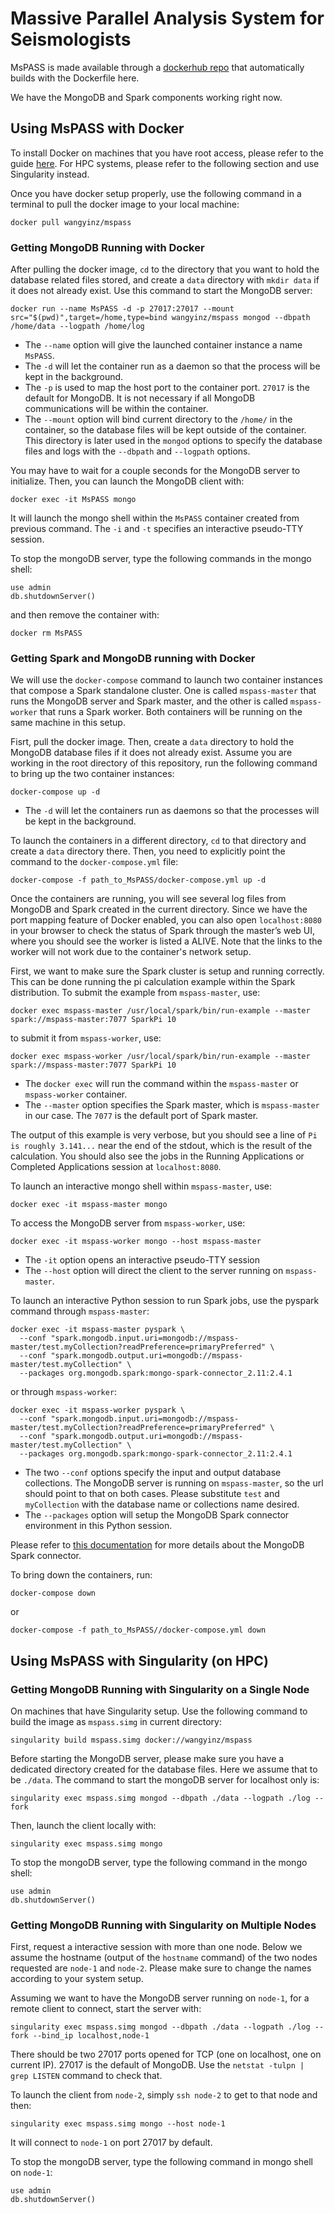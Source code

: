 # Massive Parallel Analysis System for Seismologists 

MsPASS is made available through a [dockerhub repo](https://hub.docker.com/r/wangyinz/mspass) that automatically builds with the Dockerfile here. 

We have the MongoDB and Spark components working right now.

## Using MsPASS with Docker

To install Docker on machines that you have root access, please refer to the guide [here](https://docs.docker.com/v17.12/docker-for-mac/install/). For HPC systems, please refer to the following section and use Singularity instead.

Once you have docker setup properly, use the following command in a terminal to pull the docker image to your local machine:

    docker pull wangyinz/mspass

### Getting MongoDB Running with Docker

After pulling the docker image, `cd` to the directory that you want to hold the database related files stored, and create a `data` directory with `mkdir data` if it does not already exist. Use this command to start the MongoDB server: 

    docker run --name MsPASS -d -p 27017:27017 --mount src="$(pwd)",target=/home,type=bind wangyinz/mspass mongod --dbpath /home/data --logpath /home/log

* The `--name` option will give the launched container instance a name `MsPASS`. 
* The `-d` will let the container run as a daemon so that the process will be kept in the background. 
* The `-p` is used to map the host port to the container port. `27017` is the default for MongoDB. It is not necessary if all MongoDB communications will be within the container.
* The `--mount` option will bind current directory to the `/home/` in the container, so the database files will be kept outside of the container. This directory is later used in the `mongod` options to specify the database files and logs with the `--dbpath` and `--logpath` options.

You may have to wait for a couple seconds for the MongoDB server to initialize. Then, you can launch the MongoDB client with:

    docker exec -it MsPASS mongo
    
It will launch the mongo shell within the `MsPASS` container created from previous command. The `-i` and `-t` specifies an interactive pseudo-TTY session. 

To stop the mongoDB server, type the following commands in the mongo shell:

    use admin
    db.shutdownServer()
    
and then remove the container with:

    docker rm MsPASS

### Getting Spark and MongoDB running with Docker

We will use the `docker-compose` command to launch two container instances that compose a Spark standalone cluster. One is called `mspass-master` that runs the MongoDB server and Spark master, and the other is called `mspass-worker` that runs a Spark worker. Both containers will be running on the same machine in this setup.

Fisrt, pull the docker image. Then, create a `data` directory to hold the MongoDB database files if it does not already exist. Assume you are working in the root directory of this repository, run the following command to bring up the two container instances:

    docker-compose up -d

* The `-d` will let the containers run as daemons so that the processes will be kept in the background.

To launch the containers in a different directory, `cd` to that directory and create a `data` directory there. Then, you need to explicitly point the command to the `docker-compose.yml` file:

    docker-compose -f path_to_MsPASS/docker-compose.yml up -d

Once the containers are running, you will see several log files from MongoDB and Spark created in the current directory. Since we have the port mapping feature of Docker enabled, you can also open `localhost:8080` in your browser to check the status of Spark through the master’s web UI, where you should see the worker is listed a ALIVE. Note that the links to the worker will not work due to the container's network setup.

First, we want to make sure the Spark cluster is setup and running correctly. This can be done running the pi calculation example within the Spark distribution. To submit the example from `mspass-master`, use:

    docker exec mspass-master /usr/local/spark/bin/run-example --master spark://mspass-master:7077 SparkPi 10

to submit it from `mspass-worker`, use:

    docker exec mspass-worker /usr/local/spark/bin/run-example --master spark://mspass-master:7077 SparkPi 10

* The `docker exec` will run the command within the `mspass-master` or `mspass-worker` container. 
* The `--master` option specifies the Spark master, which is `mspass-master` in our case. The `7077` is the default port of Spark master.

The output of this example is very verbose, but you should see a line of `Pi is roughly 3.141...` near the end of the stdout, which is the result of the calculation. You should also see the jobs in the Running Applications or Completed Applications session at `localhost:8080`.

To launch an interactive mongo shell within `mspass-master`, use: 

    docker exec -it mspass-master mongo

To access the MongoDB server from `mspass-worker`, use:

    docker exec -it mspass-worker mongo --host mspass-master

* The `-it` option opens an interactive pseudo-TTY session
* The `--host` option will direct the client to the server running on `mspass-master`.

To launch an interactive Python session to run Spark jobs, use the pyspark command through `mspass-master`:

    docker exec -it mspass-master pyspark \
      --conf "spark.mongodb.input.uri=mongodb://mspass-master/test.myCollection?readPreference=primaryPreferred" \
      --conf "spark.mongodb.output.uri=mongodb://mspass-master/test.myCollection" \
      --packages org.mongodb.spark:mongo-spark-connector_2.11:2.4.1
      
or through `mspass-worker`:

    docker exec -it mspass-worker pyspark \
      --conf "spark.mongodb.input.uri=mongodb://mspass-master/test.myCollection?readPreference=primaryPreferred" \
      --conf "spark.mongodb.output.uri=mongodb://mspass-master/test.myCollection" \
      --packages org.mongodb.spark:mongo-spark-connector_2.11:2.4.1

* The two `--conf` options specify the input and output database collections. The MongoDB server is running on `mspass-master`, so the url should point to that on both cases. Please substitute `test` and `myCollection` with the database name or collections name desired. 
* The `--packages` option will setup the MongoDB Spark connector environment in this Python session.

Please refer to [this documentation](https://docs.mongodb.com/spark-connector/master/python-api/) for more details about the MongoDB Spark connector.

To bring down the containers, run:

    docker-compose down
    
or

    docker-compose -f path_to_MsPASS//docker-compose.yml down

## Using MsPASS with Singularity (on HPC)

### Getting MongoDB Running with Singularity on a Single Node

On machines that have Singularity setup. Use the following command to build the image as `mspass.simg` in current directory:

    singularity build mspass.simg docker://wangyinz/mspass

Before starting the MongoDB server, please make sure you have a dedicated directory created for the database files. Here we assume that to be `./data`. The command to start the mongoDB server for localhost only is:

    singularity exec mspass.simg mongod --dbpath ./data --logpath ./log --fork

Then, launch the client locally with:

    singularity exec mspass.simg mongo

To stop the mongoDB server, type the following command in the mongo shell:

    use admin
    db.shutdownServer()

### Getting MongoDB Running with Singularity on Multiple Nodes

First, request a interactive session with more than one node. Below we assume the hostname (output of the `hostname` command) of the two nodes requested are `node-1` and `node-2`. Please make sure to change the names according to your system setup.

Assuming we want to have the MongoDB server running on `node-1`, for a remote client to connect, start the server with:

    singularity exec mspass.simg mongod --dbpath ./data --logpath ./log --fork --bind_ip localhost,node-1

There should be two 27017 ports opened for TCP (one on localhost, one on current IP). 27017 is the default of MongoDB. Use the `netstat -tulpn | grep LISTEN` command to check that.

To launch the client from `node-2`, simply `ssh node-2` to get to that node and then:

    singularity exec mspass.simg mongo --host node-1

It will connect to `node-1` on port 27017 by default.

To stop the mongoDB server, type the following command in mongo shell on `node-1`:

    use admin
    db.shutdownServer()
